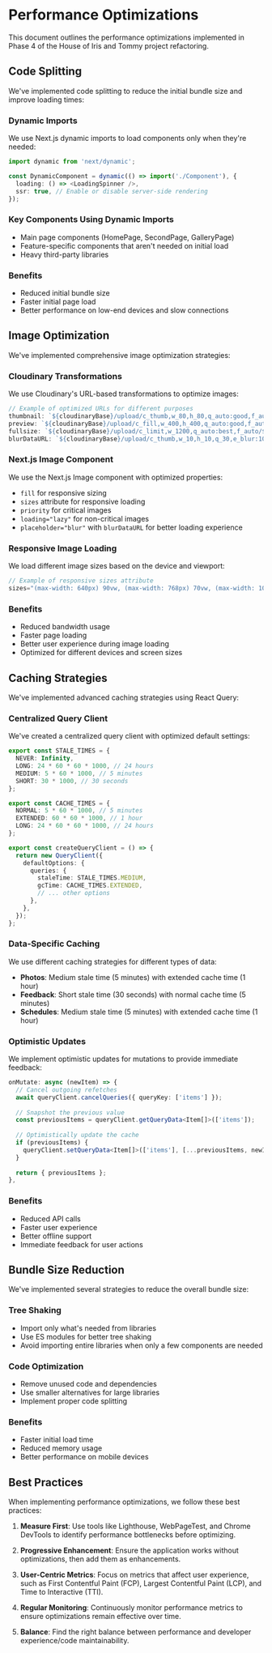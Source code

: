 # Performance Optimizations

This document outlines the performance optimizations implemented in Phase 4 of the House of Iris and Tommy project refactoring.

## Code Splitting

We've implemented code splitting to reduce the initial bundle size and improve loading times:

### Dynamic Imports

We use Next.js dynamic imports to load components only when they're needed:

```typescript
import dynamic from 'next/dynamic';

const DynamicComponent = dynamic(() => import('./Component'), {
  loading: () => <LoadingSpinner />,
  ssr: true, // Enable or disable server-side rendering
});
```

### Key Components Using Dynamic Imports

- Main page components (HomePage, SecondPage, GalleryPage)
- Feature-specific components that aren't needed on initial load
- Heavy third-party libraries

### Benefits

- Reduced initial bundle size
- Faster initial page load
- Better performance on low-end devices and slow connections

## Image Optimization

We've implemented comprehensive image optimization strategies:

### Cloudinary Transformations

We use Cloudinary's URL-based transformations to optimize images:

```typescript
// Example of optimized URLs for different purposes
thumbnail: `${cloudinaryBase}/upload/c_thumb,w_80,h_80,q_auto:good,f_auto/${imagePath}`,
preview: `${cloudinaryBase}/upload/c_fill,w_400,h_400,q_auto:good,f_auto/${imagePath}`,
fullsize: `${cloudinaryBase}/upload/c_limit,w_1200,q_auto:best,f_auto/${imagePath}`,
blurDataURL: `${cloudinaryBase}/upload/c_thumb,w_10,h_10,q_30,e_blur:1000,f_auto/${imagePath}`,
```

### Next.js Image Component

We use the Next.js Image component with optimized properties:

- `fill` for responsive sizing
- `sizes` attribute for responsive loading
- `priority` for critical images
- `loading="lazy"` for non-critical images
- `placeholder="blur"` with `blurDataURL` for better loading experience

### Responsive Image Loading

We load different image sizes based on the device and viewport:

```typescript
// Example of responsive sizes attribute
sizes="(max-width: 640px) 90vw, (max-width: 768px) 70vw, (max-width: 1024px) 50vw, 800px"
```

### Benefits

- Reduced bandwidth usage
- Faster page loading
- Better user experience during image loading
- Optimized for different devices and screen sizes

## Caching Strategies

We've implemented advanced caching strategies using React Query:

### Centralized Query Client

We've created a centralized query client with optimized default settings:

```typescript
export const STALE_TIMES = {
  NEVER: Infinity,
  LONG: 24 * 60 * 60 * 1000, // 24 hours
  MEDIUM: 5 * 60 * 1000, // 5 minutes
  SHORT: 30 * 1000, // 30 seconds
};

export const CACHE_TIMES = {
  NORMAL: 5 * 60 * 1000, // 5 minutes
  EXTENDED: 60 * 60 * 1000, // 1 hour
  LONG: 24 * 60 * 60 * 1000, // 24 hours
};

export const createQueryClient = () => {
  return new QueryClient({
    defaultOptions: {
      queries: {
        staleTime: STALE_TIMES.MEDIUM,
        gcTime: CACHE_TIMES.EXTENDED,
        // ... other options
      },
    },
  });
};
```

### Data-Specific Caching

We use different caching strategies for different types of data:

- **Photos**: Medium stale time (5 minutes) with extended cache time (1 hour)
- **Feedback**: Short stale time (30 seconds) with normal cache time (5 minutes)
- **Schedules**: Medium stale time (5 minutes) with extended cache time (1 hour)

### Optimistic Updates

We implement optimistic updates for mutations to provide immediate feedback:

```typescript
onMutate: async (newItem) => {
  // Cancel outgoing refetches
  await queryClient.cancelQueries({ queryKey: ['items'] });
  
  // Snapshot the previous value
  const previousItems = queryClient.getQueryData<Item[]>(['items']);
  
  // Optimistically update the cache
  if (previousItems) {
    queryClient.setQueryData<Item[]>(['items'], [...previousItems, newItem]);
  }
  
  return { previousItems };
},
```

### Benefits

- Reduced API calls
- Faster user experience
- Better offline support
- Immediate feedback for user actions

## Bundle Size Reduction

We've implemented several strategies to reduce the overall bundle size:

### Tree Shaking

- Import only what's needed from libraries
- Use ES modules for better tree shaking
- Avoid importing entire libraries when only a few components are needed

### Code Optimization

- Remove unused code and dependencies
- Use smaller alternatives for large libraries
- Implement proper code splitting

### Benefits

- Faster initial load time
- Reduced memory usage
- Better performance on mobile devices

## Best Practices

When implementing performance optimizations, we follow these best practices:

1. **Measure First**: Use tools like Lighthouse, WebPageTest, and Chrome DevTools to identify performance bottlenecks before optimizing.

2. **Progressive Enhancement**: Ensure the application works without optimizations, then add them as enhancements.

3. **User-Centric Metrics**: Focus on metrics that affect user experience, such as First Contentful Paint (FCP), Largest Contentful Paint (LCP), and Time to Interactive (TTI).

4. **Regular Monitoring**: Continuously monitor performance metrics to ensure optimizations remain effective over time.

5. **Balance**: Find the right balance between performance and developer experience/code maintainability. 